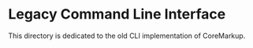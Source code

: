 # Legacy Command Line Interface

This directory is dedicated to the old CLI implementation of CoreMarkup.